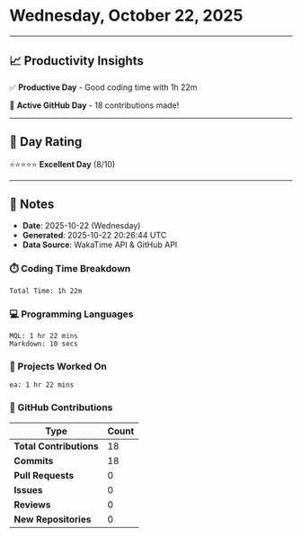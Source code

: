 # Wednesday, October 22, 2025

---

## 📈 Productivity Insights

✅ **Productive Day** - Good coding time with 1h 22m

🚀 **Active GitHub Day** - 18 contributions made!

---

## 🎯 Day Rating

⭐⭐⭐⭐⭐ **Excellent Day** (8/10)

---

## 📝 Notes

- **Date**: 2025-10-22 (Wednesday)
- **Generated**: 2025-10-22 20:26:44 UTC
- **Data Source**: WakaTime API & GitHub API


### ⏱️ Coding Time Breakdown

```
Total Time: 1h 22m
```

### 💻 Programming Languages

```
MQL: 1 hr 22 mins
Markdown: 10 secs
```

### 📂 Projects Worked On

```
ea: 1 hr 22 mins

```


### 🐙 GitHub Contributions

| Type | Count |
|------|-------|
| **Total Contributions** | 18 |
| **Commits** | 18 |
| **Pull Requests** | 0 |
| **Issues** | 0 |
| **Reviews** | 0 |
| **New Repositories** | 0 |

